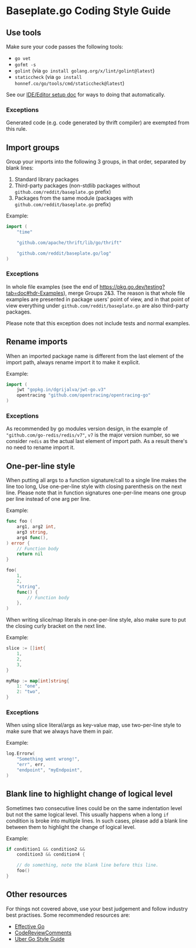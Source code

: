 # Baseplate.go Coding Style Guide

## Use tools

Make sure your code passes the following tools:

- `go vet`
- `gofmt -s`
- `golint` (via `go install golang.org/x/lint/golint@latest`)
- `staticcheck` (via `go install honnef.co/go/tools/cmd/staticcheck@latest`)

See our [IDE/Editor setup doc](Editor.md) for ways to doing that automatically.

### Exceptions

Generated code (e.g. code generated by thrift compiler) are exempted from this
rule.

## Import groups

Group your imports into the following 3 groups, in that order,
separated by blank lines:

1. Standard library packages
2. Third-party packages
   (non-stdlib packages without `github.com/reddit/baseplate.go` prefix)
3. Packages from the same module
   (packages with `github.com/reddit/baseplate.go` prefix)

Example:

```go
import (
	"time"

	"github.com/apache/thrift/lib/go/thrift"

	"github.com/reddit/baseplate.go/log"
)
```

### Exceptions

In whole file examples
(see the end of https://pkg.go.dev/testing?tab=doc#hdr-Examples),
merge Groups 2&3.
The reason is that whole file examples are presented in package users' point of
view,
and in that point of view everything under `github.com/reddit/baseplate.go` are
also third-party packages.

Please note that this exception does not include tests and normal examples.

## Rename imports

When an imported package name is different from the last element of the import
path, always rename import it to make it explicit.

Example:

```go
import (
	jwt "gopkg.in/dgrijalva/jwt-go.v3"
	opentracing "github.com/opentracing/opentracing-go"
)
```

### Exceptions

As recommended by go modules version design,
in the example of `"github.com/go-redis/redis/v7"`,
`v7` is the major version number,
so we consider `redis` as the actual last element of import path.
As a result there's no need to rename import it.

## One-per-line style

When putting all args to a function signature/call to a single line makes the
line too long, Use one-per-line style with closing parenthesis on the next line.
Please note that in function signatures one-per-line means one group per line
instead of one arg per line.

Example:

```go
func foo (
	arg1, arg2 int,
	arg3 string,
	arg4 func(),
) error {
	// Function body
	return nil
}

foo(
	1,
	2,
	"string",
	func() {
		// Function body
	},
)
```

When writing slice/map literals in one-per-line style,
also make sure to put the closing curly bracket on the next line.

Example:

```go
slice := []int{
	1,
	2,
	3,
}

myMap := map[int]string{
	1: "one",
	2: "two",
}
```

### Exceptions

When using slice literal/args as key-value map,
use two-per-line style to make sure that we always have them in pair.

Example:

```go
log.Errorw(
	"Something went wrong!",
	"err", err,
	"endpoint", "myEndpoint",
)
```

## Blank line to highlight change of logical level

Sometimes two consecutive lines could be on the same indentation level but not
the same logical level.
This usually happens when a long `if` condition is broke into multiple lines.
In such cases,
please add a blank line between them to highlight the change of logical level.

Example:

```go
if condition1 && condition2 &&
	condition3 && condition4 {

	// do something, note the blank line before this line.
	foo()
}
```

## Other resources

For things not covered above,
use your best judgement and follow industry best practises.
Some recommended resources are:

- [Effective Go](https://golang.org/doc/effective_go.html)
- [CodeReviewComments](https://github.com/golang/go/wiki/CodeReviewComments)
- [Uber Go Style Guide](https://github.com/uber-go/guide/blob/master/style.md)
